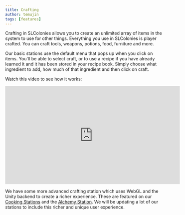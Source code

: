 ```yaml
---
title: Crafting
author: temujin
tags: [features]
---
```

Crafting in SLColonies allows you to create an unlimited array of items in the system to use for other things. Everything you use in SLColonies is player crafted. You can craft tools, weapons, potions, food, furniture and more.

Our basic stations use the default menu that pops up when you click on items. You'll be able to select craft, or to use a recipe if you have already learned it and it has been stored in your recipe book. Simply choose what ingredient to add, how much of that ingredient and then click on craft.

Watch this video to see how it works:
<iframe width="560" height="315" src="https://www.youtube.com/embed/04J12_9HuXw" title="YouTube video player" frameborder="0" allow="accelerometer; autoplay; clipboard-write; encrypted-media; gyroscope; picture-in-picture" allowfullscreen></iframe>

We have some more advanced crafting station which uses WebGL and the Unity backend to create a richer experience. These are featured on our [Cooking Stations](https://slcolonies.com/docs/cooking/) and the [Alchemy Station](https://slcolonies.com/docs/alchemy/). We will be updating a lot of our stations to include this richer and unique user experience.
